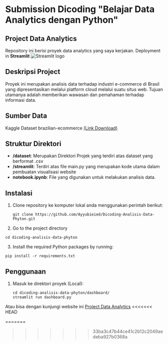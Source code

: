 # Submission Dicoding "Belajar Data Analytics dengan Python"

## Project Data Analytics

Repository ini berisi proyek data analytics yang saya kerjakan. Deployment in **Streamlit** <img src="https://user-images.githubusercontent.com/7164864/217935870-c0bc60a3-6fc0-4047-b011-7b4c59488c91.png" alt="Streamlit logo"></img>

## Deskripsi Project

Proyek ini merupakan analisis data terhadap industri e-commerce di Brasil yang dipresentasikan melalui platform cloud melalui suatu situs web. Tujuan utamanya adalah memberikan wawasan dan pemahaman terhadap informasi data.

## Sumber Data
Kaggle Dataset brazilian-ecommerce [(Link Download)](https://www.kaggle.com/datasets/olistbr/brazilian-ecommerce/data)

## Struktur Direktori

- **/dataset**: Merupakan Direktori Projek yang terdiri atas dataset yang berformat .csv
- **/streamlit**: Terdiri atas file main.py yang merupakan kode utama dalam pembuatan visualisasi website
- **notebook.ipynb**: File yang digunakan untuk melakukan analisis data.

## Instalasi

1. Clone repository ke komputer lokal anda menggunakan perintah berikut:

   ```shell
   git clone https://github.com/Ayyubieied/Dicoding-Analisis-Data-Phyton.git
   ```
2. Go to the project directory
```
cd dicoding-analisis-data-phyton
```
3. Install the required Python packages by running:
```
pip install -r requirements.txt
```

## Penggunaan

1. Masuk ke direktori proyek (Local):

   ```shell
   cd dicoding-analisis-data-phyton/dashboard/
   streamlit run dashboard.py
   ```

Atau bisa dengan kunjungi website ini [Project Data Analytics](https://dcdmpw57hl8sm8em9kkbav.streamlit.app/)
<<<<<<< HEAD

=======
>>>>>>> 33ba3c47b44ce41c2b12c2049aedeba927b0368a
   
